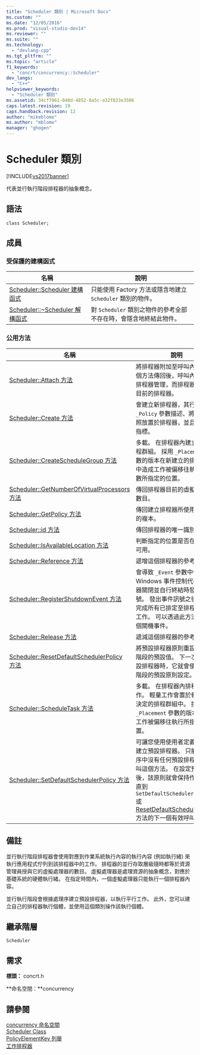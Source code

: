 ```yaml
---
title: "Scheduler 類別 | Microsoft Docs"
ms.custom: ""
ms.date: "12/05/2016"
ms.prod: "visual-studio-dev14"
ms.reviewer: ""
ms.suite: ""
ms.technology: 
  - "devlang-cpp"
ms.tgt_pltfrm: ""
ms.topic: "article"
f1_keywords: 
  - "concrt/concurrency::Scheduler"
dev_langs: 
  - "C++"
helpviewer_keywords: 
  - "Scheduler 類別"
ms.assetid: 34cf7961-048d-4852-8a5c-a32f823e3506
caps.latest.revision: 19
caps.handback.revision: 12
author: "mikeblome"
ms.author: "mblome"
manager: "ghogen"
---
```

# Scheduler 類別
[!INCLUDE[vs2017banner](../../../assembler/inline/includes/vs2017banner.md)]

代表並行執行階段排程器的抽象概念。  
  
## 語法  
  
```  
class Scheduler;  
```  
  
## 成員  
  
### 受保護的建構函式  
  
|名稱|說明|  
|--------|--------|  
|[Scheduler::Scheduler 建構函式](../Topic/Scheduler::Scheduler%20Constructor.md)|只能使用 Factory 方法或隱含地建立 `Scheduler` 類別的物件。|  
|[Scheduler::~Scheduler 解構函式](../Topic/Scheduler::~Scheduler%20Destructor.md)|對 `Scheduler` 類別之物件的參考全部不存在時，會隱含地終結此物件。|  
  
### 公用方法  
  
|名稱|說明|  
|--------|--------|  
|[Scheduler::Attach 方法](../Topic/Scheduler::Attach%20Method.md)|將排程器附加至呼叫內容。  這個方法傳回後，呼叫內容即由排程器管理，而排程器會變成目前的排程器。|  
|[Scheduler::Create 方法](../Topic/Scheduler::Create%20Method.md)|會建立新排程器，其行為由 `_Policy` 參數描述、將初始參照放置於排程器，並且傳回其指標。|  
|[Scheduler::CreateScheduleGroup 方法](../Topic/Scheduler::CreateScheduleGroup%20Method.md)|多載。  在排程器內建立新的排程群組。  採用 `_Placement` 參數的版本在新建立的排程群組中造成工作被偏移往執行該參數所指定的位置。|  
|[Scheduler::GetNumberOfVirtualProcessors 方法](../Topic/Scheduler::GetNumberOfVirtualProcessors%20Method.md)|傳回排程器目前的虛擬處理器數目。|  
|[Scheduler::GetPolicy 方法](../Topic/Scheduler::GetPolicy%20Method.md)|傳回建立排程器所使用的原則的複本。|  
|[Scheduler::id 方法](../Topic/Scheduler::Id%20Method.md)|傳回排程器的唯一識別碼。|  
|[Scheduler::IsAvailableLocation 方法](../Topic/Scheduler::IsAvailableLocation%20Method.md)|判斷指定的位置是否在排程器可用。|  
|[Scheduler::Reference 方法](../Topic/Scheduler::Reference%20Method.md)|遞增這個排程器的參考計數。|  
|[Scheduler::RegisterShutdownEvent 方法](../Topic/Scheduler::RegisterShutdownEvent%20Method.md)|會導致 `_Event` 參數中傳遞的 Windows 事件控制代碼在排程器關閉並自行終結時發出訊號。  發出事件訊號之後，即已完成所有已排定至排程器中的工作。  可以透過此方法註冊多個關機事件。|  
|[Scheduler::Release 方法](../Topic/Scheduler::Release%20Method.md)|遞減這個排程器的參考計數。|  
|[Scheduler::ResetDefaultSchedulerPolicy 方法](../Topic/Scheduler::ResetDefaultSchedulerPolicy%20Method.md)|將預設排程器原則重設為執行階段的預設值。  下一次建立預設排程器時，它就會使用執行階段的預設原則設定。|  
|[Scheduler::ScheduleTask 方法](../Topic/Scheduler::ScheduleTask%20Method.md)|多載。  在排程器內排程輕量工作。  輕量工作會置於執行階段決定的排程群組中。  採用 `_Placement` 參數的版本會造成工作被偏移往執行所指定的位置。|  
|[Scheduler::SetDefaultSchedulerPolicy 方法](../Topic/Scheduler::SetDefaultSchedulerPolicy%20Method.md)|可讓您使用使用者定義的原則建立預設排程器。  只能在處理序中沒有任何預設排程器時呼叫這個方法。  在設定預設原則後，該原則就會保持作用中，直到 `SetDefaultSchedulerPolicy` 或 [ResetDefaultSchedulerPolicy](../Topic/Scheduler::ResetDefaultSchedulerPolicy%20Method.md) 方法的下一個有效呼叫。|  
  
## 備註  
 並行執行階段排程器會使用對應到作業系統執行內容的執行內容 \(例如執行緒\) 來執行應用程式佇列到該排程器中的工作。  排程器的並行存取層級隨時都等於資源管理員授與它的虛擬處理器的數目。  虛擬處理器是處理資源的抽象概念，對應於基礎系統的硬體執行緒。  在指定時間內，一個虛擬處理器只能執行一個排程器內容。  
  
 並行執行階段會根據處理序建立預設排程器，以執行平行工作。  此外，您可以建立自己的排程器執行個體，並使用這個類別操作該執行個體。  
  
## 繼承階層  
 `Scheduler`  
  
## 需求  
 **標頭：** concrt.h  
  
 **命名空間：**concurrency  
  
## 請參閱  
 [concurrency 命名空間](../../../parallel/concrt/reference/concurrency-namespace.md)   
 [Scheduler Class](../../../parallel/concrt/reference/scheduler-class.md)   
 [PolicyElementKey 列舉](../Topic/PolicyElementKey%20Enumeration.md)   
 [工作排程器](../../../parallel/concrt/task-scheduler-concurrency-runtime.md)